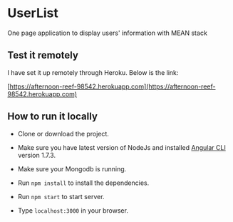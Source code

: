 # UserList

One page application to display users' information with MEAN stack

## Test it remotely

I have set it up remotely through Heroku. Below is the link:

[https://afternoon-reef-98542.herokuapp.com](https://afternoon-reef-98542.herokuapp.com)

## How to run it locally

- Clone or download the project.

- Make sure you have latest version of NodeJs and installed [Angular CLI](https://github.com/angular/angular-cli) version 1.7.3.

- Make sure your Mongodb is running.

- Run `npm install` to install the dependencies.

- Run `npm start` to start server.

- Type `localhost:3000` in your browser.






